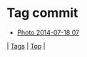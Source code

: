 <!--
title: Tag commit
date: 2020-06-28T15:26:59.732Z
tags:
-->
# Tag commit

 * [Photo 2014-07-18 07](92126803274.md)

| [Tags](tags.md) | [Top](index.md) |
